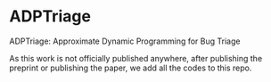 # ADPTriage
ADPTriage: Approximate Dynamic Programming for Bug Triage


As this work is not officially published anywhere, after publishing the preprint or publishing the paper, we add all the codes to this repo.
